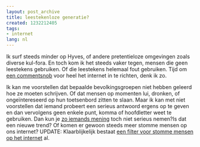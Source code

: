 ```yaml
---
layout: post_archive
title: leestekenloze generatie?
created: 1232212405
tags:
- internet
lang: nl
---
```

Ik surf steeds minder op Hyves, of andere pretentieloze omgevingen zoals diverse kul-fora. En toch kom ik het steeds vaker tegen, mensen die geen leestekens gebruiken. Of die leestekens helemaal fout gebruiken.  Tijd om [een commentsnob](http://www.chrisfinke.com/addons/youtube-comment-snob/) voor heel het internet in te richten, denk ik zo.

Ik kan me voorstellen dat bepaalde bevolkingsgroepen niet hebben geleerd hoe ze moeten schrijven. Of dat mensen op momenten lui, dronken, of ongeïntereseerd op hun toetsenbord zitten te slaan. Maar ik kan met niet voorstellen dat iemand probeert een serieus antwoord ergens op te geven en dan vervolgens geen enkele punt, komma of hoofdletter weet te gebruiken. Dan kun je [zo iemands mening](http://arnobonte.hyves.nl/blog/19629085/Handen_af_van_vuurwerk/xvkv/) toch niet serieus nemen?Is dat een nieuwe trend? Of komen er gewoon steeds meer stomme mensen op ons internet? UPDATE: Klaarblijkelijk bestaat [een filter voor stomme mensen op het internet](http://stupidfilter.org/) al. 
